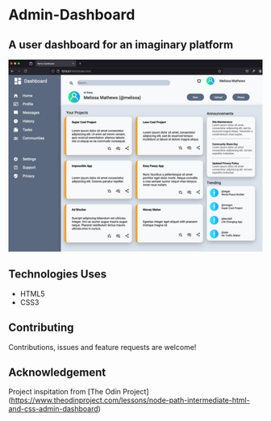 # Admin-Dashboard

## A user dashboard for an imaginary platform

![alt text](images/admin-dashboard.png)
## Technologies Uses
* HTML5
* CSS3

## Contributing

Contributions, issues and feature requests are welcome!

## Acknowledgement

Project inspitation from [The Odin Project]
(https://www.theodinproject.com/lessons/node-path-intermediate-html-and-css-admin-dashboard)